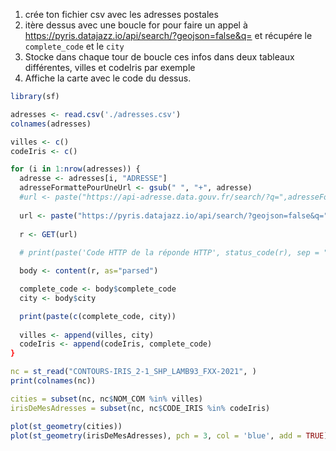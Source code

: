 1. crée ton fichier csv avec les adresses postales
2. itère dessus avec une boucle for pour faire un appel à https://pyris.datajazz.io/api/search/?geojson=false&q= et récupére le `complete_code` et le `city`
3. Stocke dans chaque tour de boucle ces infos dans deux tableaux différentes, villes et codeIris par exemple
4. Affiche la carte avec le code du dessus.

````r
library(sf)

adresses <- read.csv('./adresses.csv')
colnames(adresses)

villes <- c()
codeIris <- c()

for (i in 1:nrow(adresses)) {
  adresse <- adresses[i, "ADRESSE"]
  adresseFormattePourUneUrl <- gsub(" ", "+", adresse)
  #url <- paste("https://api-adresse.data.gouv.fr/search/?q=",adresseFormattePourUneUrl, sep= "", collapse="")
  
  url <- paste("https://pyris.datajazz.io/api/search/?geojson=false&q=",adresseFormattePourUneUrl, sep= "", collapse="")
  
  r <- GET(url)
  
  # print(paste('Code HTTP de la réponde HTTP', status_code(r), sep = " : "))

  body <- content(r, as="parsed")

  complete_code <- body$complete_code
  city <- body$city

  print(paste(c(complete_code, city))
  
  villes <- append(villes, city)
  codeIris <- append(codeIris, complete_code)
}

nc = st_read("CONTOURS-IRIS_2-1_SHP_LAMB93_FXX-2021", )
print(colnames(nc))

cities = subset(nc, nc$NOM_COM %in% villes)
irisDeMesAdresses = subset(nc, nc$CODE_IRIS %in% codeIris)

plot(st_geometry(cities))
plot(st_geometry(irisDeMesAdresses), pch = 3, col = 'blue', add = TRUE)
````
